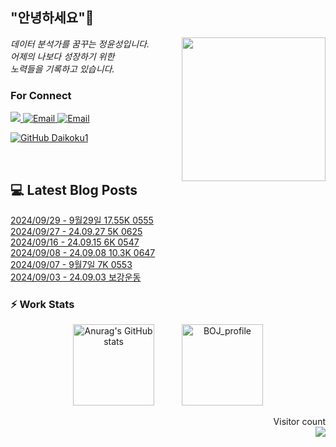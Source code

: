
<h2> "안녕하세요"👋 </h2>
<img align='right' src="https://user-images.githubusercontent.com/50973778/144942576-b2f10b31-e628-43e4-b7da-3cc2144a5b73.gif" width="230">
<p><em> 데이터 분석가를 꿈꾸는 정윤성입니다.</br> 어제의 나보다 성장하기 위한 </br> 노력들을 기록하고 있습니다.</em></p>

### For Connect
<a href="https://blog.naver.com/jjys9047" target="_blank"><img src="https://img.shields.io/badge/-BLOG-brightgreen?style=flat-square&logo=Bloglovin&logoColor=white">
<a href="https://mail.google.com/mail/?view=cm&amp;fs=1&amp;to=jys9047@gmail.com" target="_blank"><img src="https://img.shields.io/badge/-Gmail-c14438?style=flat-square&logo=Gmail&logoColor=white" alt="Email">
<a href="mailto:jjys9047@naver.com" target="_blank"><img src="https://img.shields.io/badge/-Naver-brightgreen?style=flat-square&logo=Naver&logoColor=white" alt="Email">

[![GitHub Daikoku1](https://img.shields.io/github/followers/Daikoku1?label=follow&style=social)](https://github.com/Daikoku1)

</br>

## 💻 Latest Blog Posts
[2024/09/29 - 9월29일 17.55K 0555](https://blog.naver.com/jjys9047/223600855490?fromRss=true&trackingCode=rss) <br>
[2024/09/27 - 24.09.27 5K 0625](https://blog.naver.com/jjys9047/223599097845?fromRss=true&trackingCode=rss) <br>
[2024/09/16 - 24.09.15 6K 0547](https://blog.naver.com/jjys9047/223585929949?fromRss=true&trackingCode=rss) <br>
[2024/09/08 - 24.09.08 10.3K 0647](https://blog.naver.com/jjys9047/223576641639?fromRss=true&trackingCode=rss) <br>
[2024/09/07 - 9월7일 7K 0553](https://blog.naver.com/jjys9047/223575664291?fromRss=true&trackingCode=rss) <br>
[2024/09/03 - 24.09.03 보강운동](https://blog.naver.com/jjys9047/223571232527?fromRss=true&trackingCode=rss) <br>


### ⚡ Work Stats
<p align = 'center'>
  <img src="https://github-readme-stats.vercel.app/api?username=Daikoku1&show_icons=true&theme=midnight-purple" alt="Anurag's GitHub stats" height="130" hspace="20"/>
  <img src="http://mazassumnida.wtf/api/v2/generate_badge?boj=jys9047" alt="BOJ_profile" height="130" hspace="20"/>
</p>

<p align="right"> 
  Visitor count<br>
  <img src="https://profile-counter.glitch.me/Daikoku1/count.svg" />
</p>
